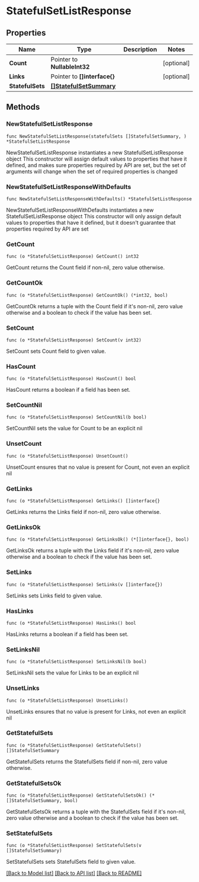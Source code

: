 # StatefulSetListResponse

## Properties

Name | Type | Description | Notes
------------ | ------------- | ------------- | -------------
**Count** | Pointer to **NullableInt32** |  | [optional] 
**Links** | Pointer to **[]interface{}** |  | [optional] 
**StatefulSets** | [**[]StatefulSetSummary**](StatefulSetSummary.md) |  | 

## Methods

### NewStatefulSetListResponse

`func NewStatefulSetListResponse(statefulSets []StatefulSetSummary, ) *StatefulSetListResponse`

NewStatefulSetListResponse instantiates a new StatefulSetListResponse object
This constructor will assign default values to properties that have it defined,
and makes sure properties required by API are set, but the set of arguments
will change when the set of required properties is changed

### NewStatefulSetListResponseWithDefaults

`func NewStatefulSetListResponseWithDefaults() *StatefulSetListResponse`

NewStatefulSetListResponseWithDefaults instantiates a new StatefulSetListResponse object
This constructor will only assign default values to properties that have it defined,
but it doesn't guarantee that properties required by API are set

### GetCount

`func (o *StatefulSetListResponse) GetCount() int32`

GetCount returns the Count field if non-nil, zero value otherwise.

### GetCountOk

`func (o *StatefulSetListResponse) GetCountOk() (*int32, bool)`

GetCountOk returns a tuple with the Count field if it's non-nil, zero value otherwise
and a boolean to check if the value has been set.

### SetCount

`func (o *StatefulSetListResponse) SetCount(v int32)`

SetCount sets Count field to given value.

### HasCount

`func (o *StatefulSetListResponse) HasCount() bool`

HasCount returns a boolean if a field has been set.

### SetCountNil

`func (o *StatefulSetListResponse) SetCountNil(b bool)`

 SetCountNil sets the value for Count to be an explicit nil

### UnsetCount
`func (o *StatefulSetListResponse) UnsetCount()`

UnsetCount ensures that no value is present for Count, not even an explicit nil
### GetLinks

`func (o *StatefulSetListResponse) GetLinks() []interface{}`

GetLinks returns the Links field if non-nil, zero value otherwise.

### GetLinksOk

`func (o *StatefulSetListResponse) GetLinksOk() (*[]interface{}, bool)`

GetLinksOk returns a tuple with the Links field if it's non-nil, zero value otherwise
and a boolean to check if the value has been set.

### SetLinks

`func (o *StatefulSetListResponse) SetLinks(v []interface{})`

SetLinks sets Links field to given value.

### HasLinks

`func (o *StatefulSetListResponse) HasLinks() bool`

HasLinks returns a boolean if a field has been set.

### SetLinksNil

`func (o *StatefulSetListResponse) SetLinksNil(b bool)`

 SetLinksNil sets the value for Links to be an explicit nil

### UnsetLinks
`func (o *StatefulSetListResponse) UnsetLinks()`

UnsetLinks ensures that no value is present for Links, not even an explicit nil
### GetStatefulSets

`func (o *StatefulSetListResponse) GetStatefulSets() []StatefulSetSummary`

GetStatefulSets returns the StatefulSets field if non-nil, zero value otherwise.

### GetStatefulSetsOk

`func (o *StatefulSetListResponse) GetStatefulSetsOk() (*[]StatefulSetSummary, bool)`

GetStatefulSetsOk returns a tuple with the StatefulSets field if it's non-nil, zero value otherwise
and a boolean to check if the value has been set.

### SetStatefulSets

`func (o *StatefulSetListResponse) SetStatefulSets(v []StatefulSetSummary)`

SetStatefulSets sets StatefulSets field to given value.



[[Back to Model list]](../README.md#documentation-for-models) [[Back to API list]](../README.md#documentation-for-api-endpoints) [[Back to README]](../README.md)


